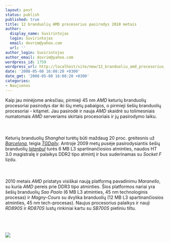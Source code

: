 ```yaml
---
layout: post
status: publish
published: true
title: 12 branduolių AMD procesorius pasirodys 2010 metais
author:
  display_name: Suvirintojas
  login: Suvirintojas
  email: dovrim@yahoo.com
  url: ''
author_login: Suvirintojas
author_email: dovrim@yahoo.com
wordpress_id: 1759
wordpress_url: http://localhost/site/new/12_branduoliu_amd_procesorius_pasirodys_2010_metais/
date: '2008-05-08 16:08:20 +0300'
date_gmt: '2008-05-08 16:08:20 +0300'
categories:
- Naujienos
---
```

<p>Kaip jau minėjome anksčiau, pirmieji 45 nm <i>AMD</i> keturių branduolių procesoriai pasirodys dar iki šių metų pabaigos, o pirmieji šešių branduolių procesoriai - kitąmet. Jau pasirodė ir nauja <i>AMD</i> skaidrė su tolimesniais numatomais <i>AMD</i> serveriams skirtais procesoriais ir jų pasirodymo laiku.<br />
<br><br />
<br>Keturių branduolių <i>Shanghai</i> turėtų būti maždaug 20 proc. greitesnis už <a class="ns" href="http://www.technews.lt/index.php?id=Kas&amp;Id=63"><i>Barcelona</i></a>, teigia <a class="ns" href="http://www.tgdaily.com/content/view/37323/135/"><i>TGDaily</i></a>. Antroje 2009 metų pusėje pasirodysiantis šešių branduolių <a class="ns" href="http://www.technews.lt/index.php?id=Kas&amp;Id=1492"><i>Istanbul</i></a> turės 6 MB L3 spartinančiosios atminties, naudos HT 3.0 magistralę ir palaikys DDR2 tipo atmintį ir bus suderinamas su <i>Socket F</i> lizdu.<br />
<br><br />
<br>2010 metais <i>AMD</i> pristatys visiškai naują platformą pavadinimu <i>Maranello</i>, su kuria <i>AMD</i> pereis prie DDR3 tipo atminties. Šios platformos nariai yra šešių branduolių <i>Sao Paolo</i> (6 MB L3 atminties, 45 nm technologinis procesas) ir <i>Magny-Cours</i> su dvylika branduolių (12 MB L3 spartinančiosios atminties, 45 nm tech-procesas). Naujus procesorius palaikys ir nauji <i>RD890S</i> ir <i>RD870S</i> lustų rinkiniai kartu su <i>SB700S</i> pietiniu tiltu.<br />
<br><br />
<br><br><img src="http://img59.imageshack.us/img59/1143/10462265oy0.jpg"><br></p>
